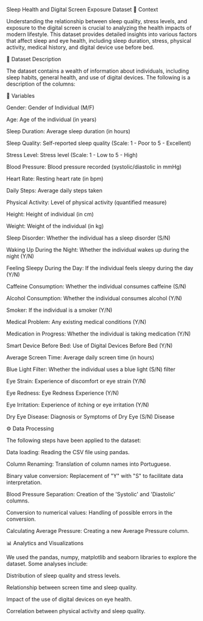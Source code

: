Sleep Health and Digital Screen Exposure Dataset
📌 Context

Understanding the relationship between sleep quality, stress levels, and exposure to the digital screen is crucial to analyzing the health impacts of modern lifestyle. This dataset provides detailed insights into various factors that affect sleep and eye health, including sleep duration, stress, physical activity, medical history, and digital device use before bed.

📂 Dataset Description

The dataset contains a wealth of information about individuals, including sleep habits, general health, and use of digital devices. The following is a description of the columns:

📝 Variables

Gender: Gender of Individual (M/F)

Age: Age of the individual (in years)

Sleep Duration: Average sleep duration (in hours)

Sleep Quality: Self-reported sleep quality (Scale: 1 - Poor to 5 - Excellent)

Stress Level: Stress level (Scale: 1 - Low to 5 - High)

Blood Pressure: Blood pressure recorded (systolic/diastolic in mmHg)

Heart Rate: Resting heart rate (in bpm)

Daily Steps: Average daily steps taken

Physical Activity: Level of physical activity (quantified measure)

Height: Height of individual (in cm)

Weight: Weight of the individual (in kg)

Sleep Disorder: Whether the individual has a sleep disorder (S/N)

Waking Up During the Night: Whether the individual wakes up during the night (Y/N)

Feeling Sleepy During the Day: If the individual feels sleepy during the day (Y/N)

Caffeine Consumption: Whether the individual consumes caffeine (S/N)

Alcohol Consumption: Whether the individual consumes alcohol (Y/N)

Smoker: If the individual is a smoker (Y/N)

Medical Problem: Any existing medical conditions (Y/N)

Medication in Progress: Whether the individual is taking medication (Y/N)

Smart Device Before Bed: Use of Digital Devices Before Bed (Y/N)

Average Screen Time: Average daily screen time (in hours)

Blue Light Filter: Whether the individual uses a blue light (S/N) filter

Eye Strain: Experience of discomfort or eye strain (Y/N)

Eye Redness: Eye Redness Experience (Y/N)

Eye Irritation: Experience of itching or eye irritation (Y/N)

Dry Eye Disease: Diagnosis or Symptoms of Dry Eye (S/N) Disease

⚙️ Data Processing

The following steps have been applied to the dataset:

Data loading: Reading the CSV file using pandas.

Column Renaming: Translation of column names into Portuguese.

Binary value conversion: Replacement of "Y" with "S" to facilitate data interpretation.

Blood Pressure Separation: Creation of the 'Systolic' and 'Diastolic' columns.

Conversion to numerical values: Handling of possible errors in the conversion.

Calculating Average Pressure: Creating a new Average Pressure column.

📊 Analytics and Visualizations

We used the pandas, numpy, matplotlib and seaborn libraries to explore the dataset. Some analyses include:

Distribution of sleep quality and stress levels.

Relationship between screen time and sleep quality.

Impact of the use of digital devices on eye health.

Correlation between physical activity and sleep quality.
